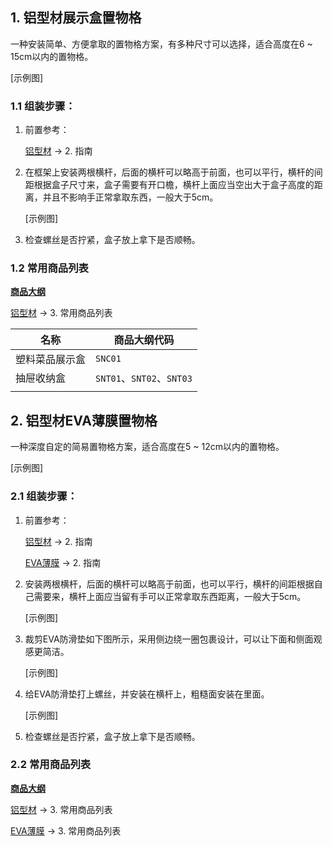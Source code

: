 ## 1. 铝型材展示盒置物格

一种安装简单、方便拿取的置物格方案，有多种尺寸可以选择，适合高度在6 \~ 15cm以内的置物格。

[示例图]

### 1.1 组装步骤：

1. 前置参考：

	[铝型材](https://gitee.com/kukela/diy-furniture/tree/master/doc/DesignGuide/铝型材.md) -> 2. 指南

2. 在框架上安装两根横杆，后面的横杆可以略高于前面，也可以平行，横杆的间距根据盒子尺寸来，盒子需要有开口檐，横杆上面应当空出大于盒子高度的距离，并且不影响手正常拿取东西，一般大于5cm。
    
    [示例图]

3. 检查螺丝是否拧紧，盒子放上拿下是否顺畅。

### 1.2 常用商品列表

**[商品大纲](https://gitee.com/kukela/diy-furniture/tree/master/doc/商品大纲.md)**

[铝型材](https://gitee.com/kukela/diy-furniture/tree/master/doc/DesignGuide/铝型材.md) -> 3. 常用商品列表

| 名称 | 商品大纲代码 |
| - | - |
| 塑料菜品展示盒 | `SNC01` |
| 抽屉收纳盒 | `SNT01`、`SNT02`、`SNT03` |
| | |

## 2. 铝型材EVA薄膜置物格

一种深度自定的简易置物格方案，适合高度在5 \~ 12cm以内的置物格。 

[示例图]

### 2.1 组装步骤：

1. 前置参考：

	[铝型材](https://gitee.com/kukela/diy-furniture/tree/master/doc/DesignGuide/铝型材.md) -> 2. 指南

    [EVA薄膜](https://gitee.com/kukela/diy-furniture/tree/master/doc/DesignGuide/EVA薄膜.md) -> 2. 指南

2. 安装两根横杆，后面的横杆可以略高于前面，也可以平行，横杆的间距根据自己需要来，横杆上面应当留有手可以正常拿取东西距离，一般大于5cm。

    [示例图]

3. 裁剪EVA防滑垫如下图所示，采用侧边绕一圈包裹设计，可以让下面和侧面观感更简洁。

    [示例图]

4. 给EVA防滑垫打上螺丝，并安装在横杆上，粗糙面安装在里面。
    
    [示例图]

5. 检查螺丝是否拧紧，盒子放上拿下是否顺畅。

### 2.2 常用商品列表

**[商品大纲](https://gitee.com/kukela/diy-furniture/tree/master/doc/商品大纲.md)**

[铝型材](https://gitee.com/kukela/diy-furniture/tree/master/doc/DesignGuide/铝型材.md) -> 3. 常用商品列表

[EVA薄膜](https://gitee.com/kukela/diy-furniture/tree/master/doc/DesignGuide/EVA薄膜.md) -> 3. 常用商品列表
